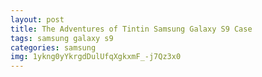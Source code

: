 ```yaml
---
layout: post
title: The Adventures of Tintin Samsung Galaxy S9 Case
tags: samsung galaxy s9
categories: samsung
img: 1ykng0yYkrgdDulUfqXgkxmF_-j7Qz3x0
---
```

